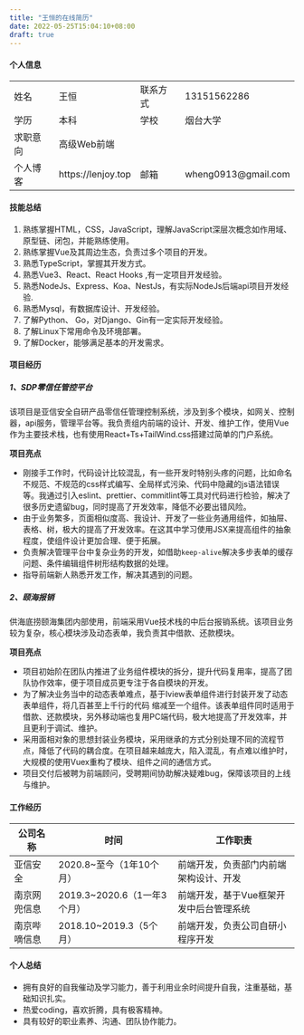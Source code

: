```yaml
---
title: "王恒的在线简历"
date: 2022-05-25T15:04:10+08:00
draft: true
---
```


#### 个人信息
<table>
    <tr>
        <td>姓名</td>
        <td>王恒</td>
        <td>联系方式</td>
        <td>13151562286</td>
   </tr>
    <tr>
     <td>学历</td>
        <td>本科</td>
     <td>学校</td>
        <td>烟台大学</td>
    </tr>
    <tr>
     <td>求职意向</td>
        <td colspan="3">高级Web前端</td>
    </tr>
    <tr>
     <td>个人博客</td>
        <td>https://lenjoy.top</td>
     <td>邮箱</td>
        <td>wheng0913@gmail.com</td>
    </tr>
</table>

#### 技能总结

1. 熟练掌握HTML，CSS，JavaScript，理解JavaScript深层次概念如作用域、原型链、闭包，并能熟练使用。
2. 熟练掌握Vue及其周边生态，负责过多个项目的开发。
3. 熟悉TypeScript，掌握其开发方式。
4. 熟悉Vue3、React、React Hooks ,有一定项目开发经验。
5. 熟悉NodeJs、Express、Koa、NestJs，有实际NodeJs后端api项目开发经验.
6. 熟悉Mysql，有数据库设计、开发经验。
7. 了解Python、 Go，对Django、Gin有一定实际开发经验。
8. 了解Linux下常用命令及环境部署。
9. 了解Docker，能够满足基本的开发需求。

#### 项目经历

##### 1、SDP零信任管控平台

该项目是亚信安全自研产品零信任管理控制系统，涉及到多个模块，如网关、控制器，api服务，管理平台等。我负责组内前端的设计、开发、维护工作，使用Vue作为主要技术栈，也有使用React+Ts+TailWind.css搭建过简单的门户系统。

**项目亮点**

- 刚接手工作时，代码设计比较混乱，有一些开发时特别头疼的问题，比如命名不规范、不规范的css样式编写、全局样式污染、代码中隐藏的js语法错误等。我通过引入eslint、prettier、commitlint等工具对代码进行检验，解决了很多历史遗留bug，同时提高了开发效率，降低不必要出错风险。
- 由于业务繁多，页面相似度高、我设计、开发了一些业务通用组件，如抽屉、表格、树，极大的提高了开发效率。在这其中学习使用JSX来提高组件的抽象程度，使组件设计更加合理、便于拓展。
- 负责解决管理平台中复杂业务的开发，如借助`keep-alive`解决多步表单的缓存问题、条件编辑组件树形结构数据的处理。
- 指导前端新人熟悉开发工作，解决其遇到的问题。

##### 2、颐海报销

供海底捞颐海集团内部使⽤，前端采⽤Vue技术栈的中后台报销系统。该项目业务较为复杂，核心模块涉及动态表单，我负责其中借款、还款模块。

**项目亮点**

- 项⽬初始阶在团队内推进了业务组件模块的拆分，提升代码复⽤率，提⾼了团队协作效率，便于项⽬成员更专注于各⾃模块的开发。
- 为了解决业务当中的动态表单难点，基于Iview表单组件进⾏封装开发了动态表单组件，将⼏百甚⾄上千⾏的代码 缩减⾄⼀个组件。该表单组件同时适⽤于借款、还款模块，另外移动端也复⽤PC端代码，极⼤地提⾼了开发效率，并 且更利于调试、维护。
- 采⽤⾯相对象的思想封装业务模块，采⽤继承的⽅式分别处理不同的流程节点，降低了代码的耦合度。在项目越来越庞大，陷入混乱，有点难以维护时，大规模的使用Vuex重构了模块、组件之间的通信方式。
- 项⽬交付后被聘为前端顾问，受聘期间协助解决疑难bug，保障该项目的上线与维护。

#### 工作经历

| 公司名称     | 时间                        | 工作职责                                |
| ------------ | --------------------------- | --------------------------------------- |
| 亚信安全     | 2020.8~至今（1年10个月）    | 前端开发，负责部门内前端架构设计、开发  |
| 南京网兜信息 | 2019.3~2020.6（1一年3个月） | 前端开发，基于Vue框架开发中后台管理系统 |
| 南京哔嘀信息 | 2018.10~2019.3（5个月）     | 前端开发，负责公司自研小程序开发        |


#### 个人总结

- 拥有良好的⾃我催动及学习能⼒，善于利⽤业余时间提升⾃我，注重基础，基础知识扎实。
- 热爱coding，喜欢折腾，具有极客精神。
- 具有较好的职业素养、沟通、团队协作能力。
